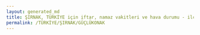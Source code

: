 ```yaml
---
layout: generated_md
title: ŞIRNAK, TÜRKİYE için iftar, namaz vakitleri ve hava durumu - ilçe/eyalet seç
permalink: /TÜRKİYE/ŞIRNAK/GÜÇLÜKONAK
---
```


<script type="text/javascript">
  var country = TÜRKİYE;
  var city = ŞIRNAK;
  var state = GÜÇLÜKONAK;
  var lat = 72;
  var lon = 21;
</script>
